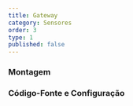 ```yaml
---
title: Gateway
category: Sensores
order: 3
type: 1
published: false
---
```


### Montagem

### Código-Fonte e Configuração